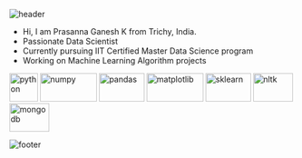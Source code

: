 ![header](https://capsule-render.vercel.app/api?color=timeGradient&height=250&type=waving&text=Hey%20There%20,I'm%20prasanna%20Ganesh&fontSize=50&fontColor=060207&fontAlignY=35&desc=Datascience%20Professional&descAlignY=60&descAlign=50)
  
  
  - Hi, I am Prasanna Ganesh K from Trichy, India. 
  - Passionate Data Scientist
  - Currently pursuing IIT Certified Master Data Science program
  - Working on Machine Learning Algorithm projects
  
  <p align="left"> 
  <img src="https://cdn.jsdelivr.net/gh/devicons/devicon/icons/python/python-original-wordmark.svg" alt="python" width="50" height="50"/>
  <img src="https://cdn.jsdelivr.net/gh/devicons/devicon/icons/numpy/numpy-original-wordmark.svg" alt="numpy" width="100" height="50"/>
  <img src="https://cdn.jsdelivr.net/gh/devicons/devicon/icons/pandas/pandas-original-wordmark.svg" alt="pandas" width="80" height="50"/>
  
  <img src="https://user-images.githubusercontent.com/108978683/199270835-17e06887-7071-4dc8-b7e1-5a40bda8e641.svg" alt="matplotlib" width="100" height="50"/>
  
  <img src="https://user-images.githubusercontent.com/108978683/199273158-387d07eb-c846-4b53-871c-9dbb457e87ab.svg" alt="sklearn" width="80" height="50"/>
    
  <img src="https://user-images.githubusercontent.com/108978683/199274547-4bca3d21-d63d-4670-87c6-2d8826c40002.png" alt="nltk" width="70" height="50"/>
  
  <img src="https://cdn.jsdelivr.net/gh/devicons/devicon/icons/mongodb/mongodb-original-wordmark.svg" alt="mongodb" width="70" height="50" />
          
   
 
   </p>
  
  ![footer](https://capsule-render.vercel.app/api?section=footer&type=waving)
          


<!--
**prasanna Ganesh/prasanna Ganesh ** is a ✨ _special_ ✨ repository because its `README.md` (this file) appears on your GitHub profile.

Here are some ideas to get you started:

- 🔭 I’m currently Seeking for ... Data Analysis or Python Developer
- 🌱 I’m currently learning ...Machine learning & Data Visualization 
- 👯 I’m looking to collaborate on ...Data Analysis 
- 🤔 I’m looking for help with ...MongoDB
- 💬 Ask me about ...
- 📫 How to reach me: ...
- 😄 Pronouns: ... He/Him
- ⚡ Fun fact: ...
-->
